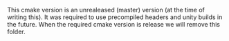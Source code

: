 This cmake version is an unrealeased (master) version (at the time of writing this).
It was required to use precompiled headers and unity builds in the future.
When the required cmake version is release we will remove this folder.